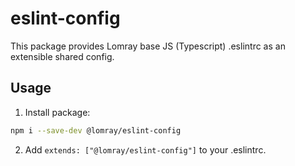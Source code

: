 # eslint-config

This package provides Lomray base JS (Typescript) .eslintrc as an extensible shared config.

## Usage

1. Install package:

  ```sh
  npm i --save-dev @lomray/eslint-config
  ```

2. Add `extends: ["@lomray/eslint-config"]` to your .eslintrc.
